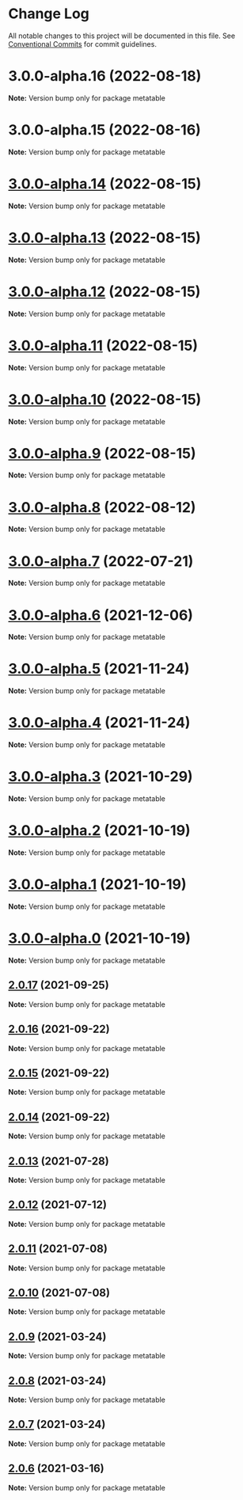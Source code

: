 # Change Log

All notable changes to this project will be documented in this file.
See [Conventional Commits](https://conventionalcommits.org) for commit guidelines.

# 3.0.0-alpha.16 (2022-08-18)

**Note:** Version bump only for package metatable





# 3.0.0-alpha.15 (2022-08-16)

**Note:** Version bump only for package metatable





# [3.0.0-alpha.14](https://github.com/flsy/meta/compare/metatable@3.0.0-alpha.13...metatable@3.0.0-alpha.14) (2022-08-15)

**Note:** Version bump only for package metatable





# [3.0.0-alpha.13](https://github.com/flsy/meta/compare/metatable@3.0.0-alpha.12...metatable@3.0.0-alpha.13) (2022-08-15)

**Note:** Version bump only for package metatable





# [3.0.0-alpha.12](https://github.com/flsy/meta/compare/metatable@3.0.0-alpha.11...metatable@3.0.0-alpha.12) (2022-08-15)

**Note:** Version bump only for package metatable





# [3.0.0-alpha.11](https://github.com/flsy/meta/compare/metatable@3.0.0-alpha.10...metatable@3.0.0-alpha.11) (2022-08-15)

**Note:** Version bump only for package metatable





# [3.0.0-alpha.10](https://github.com/flsy/meta/compare/metatable@3.0.0-alpha.9...metatable@3.0.0-alpha.10) (2022-08-15)

**Note:** Version bump only for package metatable





# [3.0.0-alpha.9](https://github.com/flsy/meta/compare/metatable@3.0.0-alpha.8...metatable@3.0.0-alpha.9) (2022-08-15)

**Note:** Version bump only for package metatable





# [3.0.0-alpha.8](https://github.com/flsy/meta/compare/metatable@3.0.0-alpha.7...metatable@3.0.0-alpha.8) (2022-08-12)

**Note:** Version bump only for package metatable





# [3.0.0-alpha.7](https://github.com/flsy/meta/compare/metatable@3.0.0-alpha.6...metatable@3.0.0-alpha.7) (2022-07-21)

**Note:** Version bump only for package metatable





# [3.0.0-alpha.6](https://github.com/flsy/meta/compare/metatable@3.0.0-alpha.5...metatable@3.0.0-alpha.6) (2021-12-06)

**Note:** Version bump only for package metatable





# [3.0.0-alpha.5](https://github.com/flsy/meta/compare/metatable@3.0.0-alpha.4...metatable@3.0.0-alpha.5) (2021-11-24)

**Note:** Version bump only for package metatable





# [3.0.0-alpha.4](https://github.com/flsy/meta/compare/metatable@3.0.0-alpha.3...metatable@3.0.0-alpha.4) (2021-11-24)

**Note:** Version bump only for package metatable





# [3.0.0-alpha.3](https://github.com/flsy/meta/compare/metatable@3.0.0-alpha.2...metatable@3.0.0-alpha.3) (2021-10-29)

**Note:** Version bump only for package metatable





# [3.0.0-alpha.2](https://github.com/flsy/meta/compare/metatable@3.0.0-alpha.1...metatable@3.0.0-alpha.2) (2021-10-19)

**Note:** Version bump only for package metatable





# [3.0.0-alpha.1](https://github.com/flsy/meta/compare/metatable@3.0.0-alpha.0...metatable@3.0.0-alpha.1) (2021-10-19)

**Note:** Version bump only for package metatable





# [3.0.0-alpha.0](https://github.com/flsy/meta/compare/metatable@3.0.0...metatable@3.0.0-alpha.0) (2021-10-19)

**Note:** Version bump only for package metatable





## [2.0.17](https://github.com/flsy/meta/compare/metatable@2.0.16...metatable@2.0.17) (2021-09-25)

**Note:** Version bump only for package metatable





## [2.0.16](https://github.com/flsy/meta/compare/metatable@2.0.15...metatable@2.0.16) (2021-09-22)

**Note:** Version bump only for package metatable





## [2.0.15](https://github.com/flsy/meta/compare/metatable@2.0.14...metatable@2.0.15) (2021-09-22)

**Note:** Version bump only for package metatable





## [2.0.14](https://github.com/flsy/meta/compare/metatable@2.0.12...metatable@2.0.14) (2021-09-22)

**Note:** Version bump only for package metatable





## [2.0.13](https://github.com/flsy/meta/compare/metatable@2.0.12...metatable@2.0.13) (2021-07-28)

**Note:** Version bump only for package metatable





## [2.0.12](https://github.com/flsy/meta/compare/metatable@2.0.11...metatable@2.0.12) (2021-07-12)

**Note:** Version bump only for package metatable





## [2.0.11](https://github.com/flsy/meta/compare/metatable@2.0.10...metatable@2.0.11) (2021-07-08)

**Note:** Version bump only for package metatable





## [2.0.10](https://github.com/flsy/meta/compare/metatable@2.0.9...metatable@2.0.10) (2021-07-08)

**Note:** Version bump only for package metatable





## [2.0.9](https://github.com/flsy/meta/compare/metatable@2.0.8...metatable@2.0.9) (2021-03-24)

**Note:** Version bump only for package metatable





## [2.0.8](https://github.com/flsy/meta/compare/metatable@2.0.7...metatable@2.0.8) (2021-03-24)

**Note:** Version bump only for package metatable





## [2.0.7](https://github.com/flsy/meta/compare/metatable@2.0.6...metatable@2.0.7) (2021-03-24)

**Note:** Version bump only for package metatable





## [2.0.6](https://github.com/flsy/meta/compare/metatable@2.0.5...metatable@2.0.6) (2021-03-16)

**Note:** Version bump only for package metatable
